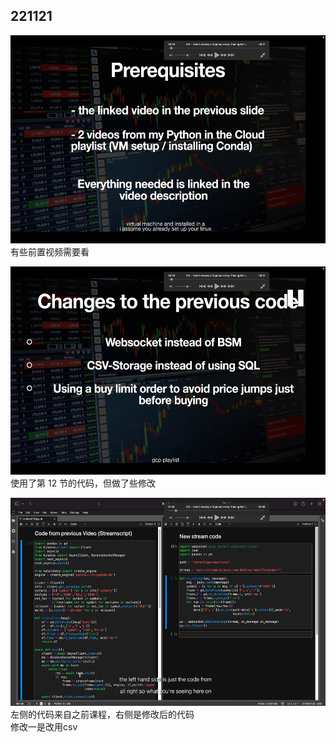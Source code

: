 ## 221121

<img src='./img/2022-11-21-15-15-07.png' height=333px></img>  
有些前置视频需要看

<img src='./img/2022-11-21-15-15-33.png' height=333px></img>  
使用了第 12 节的代码，但做了些修改

<img src='./img/2022-11-21-15-21-25.png' height=333px></img>  
左侧的代码来自之前课程，右侧是修改后的代码      
修改一是改用csv
